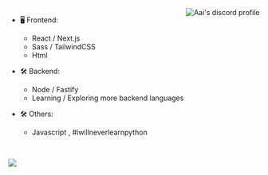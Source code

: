 <a align="right" href="https://dub.sh/Aai" target="_blank">
  <picture>
    <source media="(prefers-color-scheme: light)" srcset="https://lanyard.cnrad.dev/api/975237102340022272?&theme=light&bg=eff1f5&idleMessage=Probably%20asleep%27%20at%20the%20moment..">
    <img align="right" alt="Aai's discord profile" src="https://lanyard.cnrad.dev/api/975237102340022272?bg=1e1e2e&idleMessage=Probably%20asleep%27%20at%20the%20moment..">
  </picture>
</a>

- 🖥️ Frontend:

  - React / Next.js
  - Sass / TailwindCSS
  - Html

- 🛠 Backend:
  - Node / Fastify
  - Learning / Exploring more backend languages
 
- 🛠 Others:
  - Javascript , #iwillneverlearnpython

<br />

![](https://komarev.com/ghpvc/?username=w-xe&color=green)
